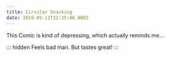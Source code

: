 ```yaml
---
title: Circular Snacking
date: 2019-05-11T22:35:00.000Z
---
```


This Comic is kind of depressing, which actually reminds me...

::: hidden
Feels bad man. But tastes great!
:::
